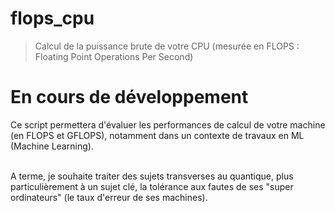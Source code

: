 # flops_cpu
> Calcul de la puissance brute de votre CPU (mesurée en FLOPS : Floating Point Operations Per Second)

<h1>En cours de développement</h1>

<p> Ce script permettera d'évaluer les performances de calcul de votre machine (en FLOPS et GFLOPS), notamment dans un contexte de travaux en ML (Machine Learning). 
  
<br/>A terme, je souhaite traiter des sujets transverses au quantique, plus particulièrement à un sujet clé, la tolérance aux fautes de ses "super ordinateurs" (le taux d'erreur de ses machines). <br> </p>
